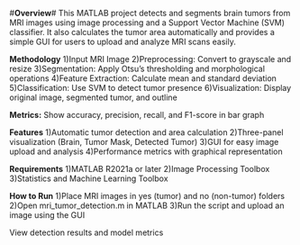 #**Overview**#
This MATLAB project detects and segments brain tumors from MRI images using image processing and a Support Vector Machine (SVM) classifier. It also calculates the tumor area automatically and provides a simple GUI for users to upload and analyze MRI scans easily.

**Methodology**
1)Input MRI Image
2)Preprocessing: Convert to grayscale and resize
3)Segmentation: Apply Otsu’s thresholding and morphological operations
4)Feature Extraction: Calculate mean and standard deviation
5)Classification: Use SVM to detect tumor presence
6)Visualization: Display original image, segmented tumor, and outline

**Metrics:** 
Show accuracy, precision, recall, and F1-score in bar graph

**Features**
1)Automatic tumor detection and area calculation
2)Three-panel visualization (Brain, Tumor Mask, Detected Tumor)
3)GUI for easy image upload and analysis
4)Performance metrics with graphical representation

**Requirements**
1)MATLAB R2021a or later
2)Image Processing Toolbox
3)Statistics and Machine Learning Toolbox

**How to Run**
1)Place MRI images in yes (tumor) and no (non-tumor) folders
2)Open mri_tumor_detection.m in MATLAB
3)Run the script and upload an image using the GUI

View detection results and model metrics
